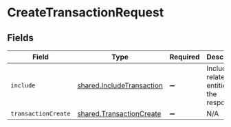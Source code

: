 # CreateTransactionRequest


## Fields

| Field                                                                  | Type                                                                   | Required                                                               | Description                                                            |
| ---------------------------------------------------------------------- | ---------------------------------------------------------------------- | ---------------------------------------------------------------------- | ---------------------------------------------------------------------- |
| `include`                                                              | [shared.IncludeTransaction](../../models/shared/includetransaction.md) | :heavy_minus_sign:                                                     | Include related entities in the response.                              |
| `transactionCreate`                                                    | [shared.TransactionCreate](../../models/shared/transactioncreate.md)   | :heavy_minus_sign:                                                     | N/A                                                                    |